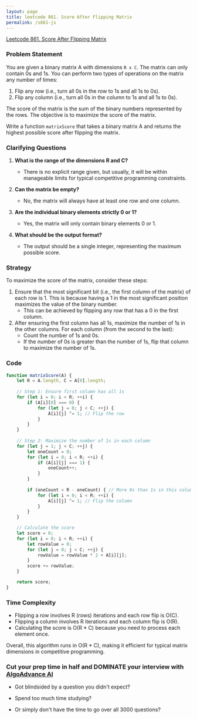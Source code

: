 ```yaml
---
layout: page
title: leetcode 861. Score After Flipping Matrix
permalink: /s861-js
---
```

[Leetcode 861. Score After Flipping Matrix](https://algoadvance.github.io/algoadvance/l861)
### Problem Statement

You are given a binary matrix A with dimensions `R x C`. The matrix can only contain 0s and 1s. You can perform two types of operations on the matrix any number of times:

1. Flip any row (i.e., turn all 0s in the row to 1s and all 1s to 0s).
2. Flip any column (i.e., turn all 0s in the column to 1s and all 1s to 0s).

The score of the matrix is the sum of the binary numbers represented by the rows. The objective is to maximize the score of the matrix.

Write a function `matrixScore` that takes a binary matrix A and returns the highest possible score after flipping the matrix.

### Clarifying Questions

1. **What is the range of the dimensions R and C?**
    - There is no explicit range given, but usually, it will be within manageable limits for typical competitive programming constraints.

2. **Can the matrix be empty?**
    - No, the matrix will always have at least one row and one column.

3. **Are the individual binary elements strictly 0 or 1?**
    - Yes, the matrix will only contain binary elements 0 or 1.

4. **What should be the output format?**
    - The output should be a single integer, representing the maximum possible score.

### Strategy

To maximize the score of the matrix, consider these steps:

1. Ensure that the most significant bit (i.e., the first column of the matrix) of each row is 1. This is because having a 1 in the most significant position maximizes the value of the binary number.
    - This can be achieved by flipping any row that has a 0 in the first column.
2. After ensuring the first column has all 1s, maximize the number of 1s in the other columns. For each column (from the second to the last):
    - Count the number of 1s and 0s.
    - If the number of 0s is greater than the number of 1s, flip that column to maximize the number of 1s.

### Code

```javascript
function matrixScore(A) {
    let R = A.length, C = A[0].length;
    
    // Step 1: Ensure first column has all 1s
    for (let i = 0; i < R; ++i) {
        if (A[i][0] === 0) {
            for (let j = 0; j < C; ++j) {
                A[i][j] ^= 1; // Flip the row
            }
        }
    }
    
    // Step 2: Maximize the number of 1s in each column
    for (let j = 1; j < C; ++j) {
        let oneCount = 0;
        for (let i = 0; i < R; ++i) {
            if (A[i][j] === 1) {
                oneCount++;
            }
        }
        
        if (oneCount < R - oneCount) { // More 0s than 1s in this column
            for (let i = 0; i < R; ++i) {
                A[i][j] ^= 1; // Flip the column
            }
        }
    }

    // Calculate the score
    let score = 0;
    for (let i = 0; i < R; ++i) {
        let rowValue = 0;
        for (let j = 0; j < C; ++j) {
            rowValue = rowValue * 2 + A[i][j];
        }
        score += rowValue;
    }

    return score;
}
```

### Time Complexity

- Flipping a row involves R (rows) iterations and each row flip is O(C).
- Flipping a column involves R iterations and each column flip is O(R).
- Calculating the score is O(R * C) because you need to process each element once.

Overall, this algorithm runs in O(R * C), making it efficient for typical matrix dimensions in competitive programming.


### Cut your prep time in half and DOMINATE your interview with [AlgoAdvance AI](https://algoAdvance.com)

- Got blindsided by a question you didn't expect?

- Spend too much time studying?

- Or simply don't have the time to go over all 3000 questions?


